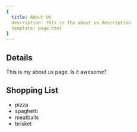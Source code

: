 ```yaml
---
{
  title: About Us
  description: this is the about us description
  template: page.html
}
---
```


## Details

This is my about us page. Is it awesome?

## Shopping List

- pizza
- spaghetti
- meatballs
- brisket
